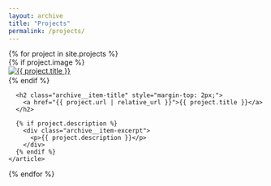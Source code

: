 ```yaml
---
layout: archive
title: "Projects"
permalink: /projects/
---
```


<div class="entries-grid">
  {% for project in site.projects %}
    <article class="archive__item">
      {% if project.image %}
      <div class="archive__item-teaser" style="margin-bottom: 2px;">
        <a href="{{ project.url | relative_url }}">
          <img src="{{ project.image | relative_url }}" alt="{{ project.title }}">
        </a>
      </div>
      {% endif %}
      
      <h2 class="archive__item-title" style="margin-top: 2px;">
        <a href="{{ project.url | relative_url }}">{{ project.title }}</a>
      </h2>
      
      {% if project.description %}
        <div class="archive__item-excerpt">
          <p>{{ project.description }}</p>
        </div>
      {% endif %}
    </article>
  {% endfor %}
</div>
